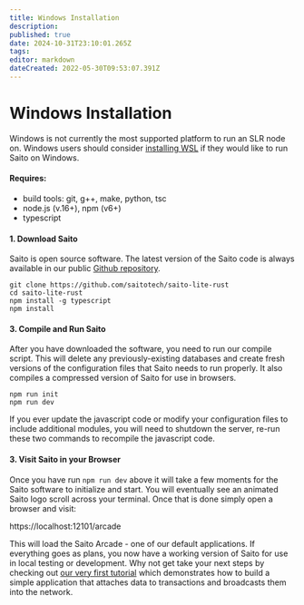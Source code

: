 ```yaml
---
title: Windows Installation
description: 
published: true
date: 2024-10-31T23:10:01.265Z
tags: 
editor: markdown
dateCreated: 2022-05-30T09:53:07.391Z
---
```


# Windows Installation

Windows is not currently the most supported platform to run an SLR node on. Windows users should consider [installing WSL](https://learn.microsoft.com/en-us/windows/wsl/install) if they would like to run Saito on Windows.

#### Requires:

* build tools: git, g++, make, python, tsc
* node.js (v.16+), npm (v6+)
* typescript

#### 1. Download Saito

Saito is open source software. The latest version of the Saito code is always available in our public [Github repository](https://github.com/saitotech/saito-lite-rust).

```
git clone https://github.com/saitotech/saito-lite-rust
cd saito-lite-rust
npm install -g typescript 
npm install
```

#### 3. Compile and Run Saito

After you have downloaded the software, you need to run our compile script. This will delete any previously-existing databases and create fresh versions of the configuration files that Saito needs to run properly. It also compiles a compressed version of Saito for use in browsers.

```
npm run init
npm run dev
```

If you ever update the javascript code or modify your configuration files to include additional modules, you will need to shutdown the server, re-run these two commands to recompile the javascript code.


#### 3. Visit Saito in your Browser

Once you have run `npm run dev` above it will take a few moments for the Saito software to initialize and start. You will eventually see an animated Saito logo scroll across your terminal. Once that is done simply open a browser and visit:

https://localhost:12101/arcade

This will load the Saito Arcade - one of our default applications. If everything goes as plans, you now have a working version of Saito for use in local testing or development. Why not get take your next steps by checking out [our very first tutorial](https://wiki.saito.io/en/tech/tutorials/tutorial-1) which demonstrates how to build a simple application that attaches data to transactions and broadcasts them into the network.
